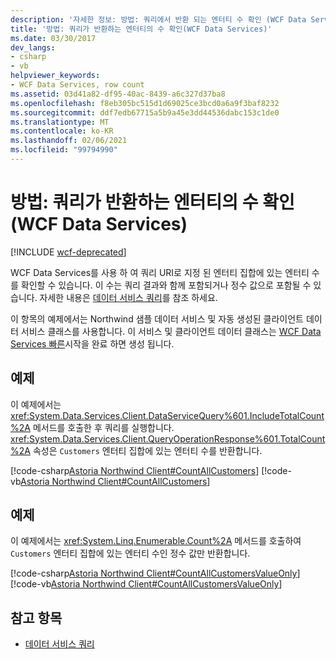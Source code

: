 ```yaml
---
description: '자세한 정보: 방법: 쿼리에서 반환 되는 엔터티 수 확인 (WCF Data Services)'
title: '방법: 쿼리가 반환하는 엔터티의 수 확인(WCF Data Services)'
ms.date: 03/30/2017
dev_langs:
- csharp
- vb
helpviewer_keywords:
- WCF Data Services, row count
ms.assetid: 03d41a82-df95-40ac-8439-a6c327d37ba8
ms.openlocfilehash: f8eb305bc515d1d69025ce3bcd0a6a9f3baf8232
ms.sourcegitcommit: ddf7edb67715a5b9a45e3dd44536dabc153c1de0
ms.translationtype: MT
ms.contentlocale: ko-KR
ms.lasthandoff: 02/06/2021
ms.locfileid: "99794990"
---
```

# <a name="how-to-determine-the-number-of-entities-returned-by-a-query-wcf-data-services"></a>방법: 쿼리가 반환하는 엔터티의 수 확인(WCF Data Services)

[!INCLUDE [wcf-deprecated](~/includes/wcf-deprecated.md)]

WCF Data Services를 사용 하 여 쿼리 URI로 지정 된 엔터티 집합에 있는 엔터티 수를 확인할 수 있습니다. 이 수는 쿼리 결과와 함께 포함되거나 정수 값으로 포함될 수 있습니다. 자세한 내용은 [데이터 서비스 쿼리](querying-the-data-service-wcf-data-services.md)를 참조 하세요.  
  
 이 항목의 예제에서는 Northwind 샘플 데이터 서비스 및 자동 생성된 클라이언트 데이터 서비스 클래스를 사용합니다. 이 서비스 및 클라이언트 데이터 클래스는 [WCF Data Services 빠른](quickstart-wcf-data-services.md)시작을 완료 하면 생성 됩니다.  
  
## <a name="example"></a>예제  

 이 예제에서는 <xref:System.Data.Services.Client.DataServiceQuery%601.IncludeTotalCount%2A> 메서드를 호출한 후 쿼리를 실행합니다. <xref:System.Data.Services.Client.QueryOperationResponse%601.TotalCount%2A> 속성은 `Customers` 엔터티 집합에 있는 엔터티 수를 반환합니다.  
  
 [!code-csharp[Astoria Northwind Client#CountAllCustomers](../../../../samples/snippets/csharp/VS_Snippets_Misc/astoria_northwind_client/cs/source.cs#countallcustomers)]
 [!code-vb[Astoria Northwind Client#CountAllCustomers](../../../../samples/snippets/visualbasic/VS_Snippets_Misc/astoria_northwind_client/vb/source.vb#countallcustomers)]  
  
## <a name="example"></a>예제  

 이 예제에서는 <xref:System.Linq.Enumerable.Count%2A> 메서드를 호출하여 `Customers` 엔터티 집합에 있는 엔터티 수인 정수 값만 반환합니다.  
  
 [!code-csharp[Astoria Northwind Client#CountAllCustomersValueOnly](../../../../samples/snippets/csharp/VS_Snippets_Misc/astoria_northwind_client/cs/source.cs#countallcustomersvalueonly)]
 [!code-vb[Astoria Northwind Client#CountAllCustomersValueOnly](../../../../samples/snippets/visualbasic/VS_Snippets_Misc/astoria_northwind_client/vb/source.vb#countallcustomersvalueonly)]  
  
## <a name="see-also"></a>참고 항목

- [데이터 서비스 쿼리](querying-the-data-service-wcf-data-services.md)

